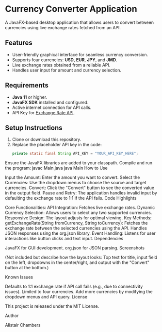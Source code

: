 # Currency Converter Application

A JavaFX-based desktop application that allows users to convert between currencies using live exchange rates fetched from an API.

## Features
- User-friendly graphical interface for seamless currency conversion.
- Supports four currencies: **USD**, **EUR**, **JPY**, and **JMD**.
- Live exchange rates obtained from a reliable API.
- Handles user input for amount and currency selection.

## Requirements
- **Java 11** or higher.
- **JavaFX SDK** installed and configured.
- Active internet connection for API calls.
- API Key for [Exchange Rate API](https://open.er-api.com/).

## Setup Instructions
1. Clone or download this repository.
2. Replace the placeholder API key in the code:
   ```java
   private static final String API_KEY = "YOUR_API_KEY_HERE";
Ensure the JavaFX libraries are added to your classpath.
Compile and run the program:
javac Main.java
java Main
How to Use

Input the Amount: Enter the amount you want to convert.
Select the Currencies: Use the dropdown menus to choose the source and target currencies.
Convert: Click the "Convert" button to see the converted value in the output field.
Pause and Retry: The application handles invalid input by defaulting the exchange rate to 1:1 if the API fails.
Code Highlights

Core Functionalities:
API Integration: Fetches live exchange rates.
Dynamic Currency Selection: Allows users to select any two supported currencies.
Responsive Design: The layout adjusts for optimal viewing.
Key Methods:
getExchangeRate(String fromCurrency, String toCurrency):
Fetches the exchange rate between the selected currencies using the API.
Handles JSON responses using the org.json library.
Event Handling: Listens for user interactions like button clicks and text input.
Dependencies

JavaFX for GUI development.
org.json for JSON parsing.
Screenshots

(Not included but describe how the layout looks: Top text for title, input field on the left, dropdowns in the center/right, and output with the "Convert" button at the bottom.)

Known Issues

Defaults to 1:1 exchange rate if API call fails (e.g., due to connectivity issues).
Limited to four currencies. Add more currencies by modifying the dropdown menus and API query.
License

This project is released under the MIT License.

Author

Alistair Chambers
